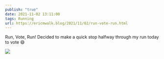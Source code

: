 ```yaml
---
publish: "true"
date: 2021-11-02 13:11:00
tags: Running
url: https://ericmwalk.blog/2021/11/02/run-vote-run.html
---
```


Run, Vote, Run! Decided to make a quick stop halfway through my run today to vote 😄

![](https://ericmwalk.blog/uploads/2021/9c8c8fdb84.jpg)
